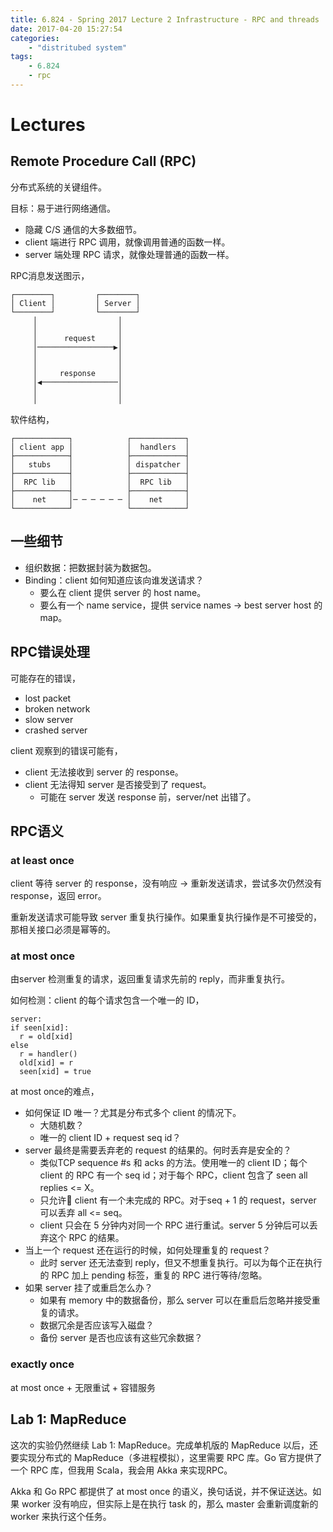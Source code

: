 ```yaml
---
title: 6.824 - Spring 2017 Lecture 2 Infrastructure - RPC and threads
date: 2017-04-20 15:27:54
categories:
    - "distritubed system"
tags:
    - 6.824
    - rpc
---
```


# Lectures

## Remote Procedure Call (RPC)

分布式系统的关键组件。

目标：易于进行网络通信。

* 隐藏 C/S 通信的大多数细节。
* client 端进行 RPC 调用，就像调用普通的函数一样。
* server 端处理 RPC 请求，就像处理普通的函数一样。

RPC消息发送图示，

```
┌────────┐         ┌────────┐
│ Client │         │ Server │
└────────┘         └────────┘
     │                  │
     │                  │
     │      request     │
     │─────────────────▶│
     │                  │
     │                  │
     │     response     │
     │◀─────────────────│
     │                  │
     │                  │
```

软件结构，


```
┌────────────┐            ┌────────────┐
│ client app │            │  handlers  │
├────────────┤            ├────────────┤
│   stubs    │            │ dispatcher │
├────────────┤            ├────────────┤
│  RPC lib   │            │  RPC lib   │
├────────────┤            ├────────────┤
│    net     │─ ─ ─ ─ ─ ─ │    net     │
└────────────┘            └────────────┘
```


## 一些细节

* 组织数据：把数据封装为数据包。
* Binding：client 如何知道应该向谁发送请求？
    * 要么在 client 提供 server 的 host name。
    * 要么有一个 name service，提供 service names -> best server host 的map。


## RPC错误处理

可能存在的错误，

* lost packet
* broken network
* slow server
* crashed server

client 观察到的错误可能有，

* client 无法接收到 server 的 response。
* client 无法得知 server 是否接受到了 request。
    * 可能在 server 发送 response 前，server/net 出错了。


## RPC语义

### at least once

client 等待 server 的 response，没有响应 -> 重新发送请求，尝试多次仍然没有 response，返回 error。

重新发送请求可能导致 server 重复执行操作。如果重复执行操作是不可接受的，那相关接口必须是幂等的。


### at most once

由server 检测重复的请求，返回重复请求先前的 reply，而非重复执行。

如何检测：client 的每个请求包含一个唯一的 ID，

```
server:
if seen[xid]:
  r = old[xid]
else
  r = handler()
  old[xid] = r
  seen[xid] = true
```

at most once的难点，

* 如何保证 ID 唯一？尤其是分布式多个 client 的情况下。
    * 大随机数？
    * 唯一的 client ID + request seq id？
* server 最终是需要丢弃老的 request 的结果的。何时丢弃是安全的？
    * 类似TCP sequence #s 和 acks 的方法。使用唯一的 client ID；每个 client 的 RPC 有一个 seq id；对于每个 RPC，client 包含了 seen all replies <= X。
    * 只允许 client 有一个未完成的 RPC。对于seq + 1 的 request，server 可以丢弃 all <= seq。
    * client 只会在 5 分钟内对同一个 RPC 进行重试。server 5 分钟后可以丢弃这个 RPC 的结果。
* 当上一个 request 还在运行的时候，如何处理重复的 request？
    * 此时 server 还无法查到 reply，但又不想重复执行。可以为每个正在执行的 RPC 加上 pending 标签，重复的 RPC 进行等待/忽略。
* 如果 server 挂了或重启怎么办？
    * 如果有 memory 中的数据备份，那么 server 可以在重启后忽略并接受重复的请求。
    * 数据冗余是否应该写入磁盘？
    * 备份 server 是否也应该有这些冗余数据？


### exactly once

at most once + 无限重试 + 容错服务


## Lab 1: MapReduce

这次的实验仍然继续 Lab 1: MapReduce。完成单机版的 MapReduce 以后，还要实现分布式的 MapReduce（多进程模拟），这里需要 RPC 库。Go 官方提供了一个 RPC 库，但我用 Scala，我会用 Akka 来实现RPC。

Akka 和 Go RPC 都提供了 at most once 的语义，换句话说，并不保证送达。如果 worker 没有响应，但实际上是在执行 task 的，那么 master 会重新调度新的 worker 来执行这个任务。